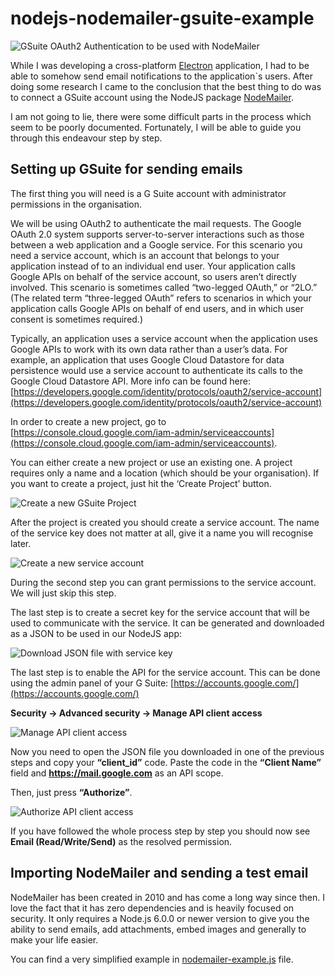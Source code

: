 # nodejs-nodemailer-gsuite-example
![GSuite OAuth2 Authentication to be used with NodeMailer](https://alpibo.com/wp-content/uploads/2020/03/How-to-connect-gmail-minified.png)

While I was developing a cross-platform [Electron](https://www.electronjs.org/) application, I had to be able to somehow send email notifications to the application`s users. After doing some research I came to the conclusion that the best thing to do was to connect a GSuite account using the NodeJS package [NodeMailer](https://nodemailer.com/about/).

I am not going to lie, there were some difficult parts in the process which seem to be poorly documented. Fortunately, I will be able to guide you through this endeavour step by step. 

## Setting up GSuite for sending emails

The first thing you will need is a G Suite account with administrator permissions in the organisation.

We will be using OAuth2 to authenticate the mail requests. The Google OAuth 2.0 system supports server-to-server interactions such as those between a web application and a Google service. For this scenario you need a service account, which is an account that belongs to your application instead of to an individual end user. Your application calls Google APIs on behalf of the service account, so users aren’t directly involved. This scenario is sometimes called “two-legged OAuth,” or “2LO.” (The related term “three-legged OAuth” refers to scenarios in which your application calls Google APIs on behalf of end users, and in which user consent is sometimes required.)

Typically, an application uses a service account when the application uses Google APIs to work with its own data rather than a user’s data. For example, an application that uses Google Cloud Datastore for data persistence would use a service account to authenticate its calls to the Google Cloud Datastore API. More info can be found here: [https://developers.google.com/identity/protocols/oauth2/service-account](https://developers.google.com/identity/protocols/oauth2/service-account)

In order to create a new project, go to [https://console.cloud.google.com/iam-admin/serviceaccounts](https://console.cloud.google.com/iam-admin/serviceaccounts).

You can either create a new project or use an existing one. A project requires only a name and a location (which should be your organisation). If you want to create a project, just hit the ‘Create Project’ button.

![Create a new GSuite Project](https://alpibo.com/wp-content/uploads/2020/03/how-to-connect-gsuite-nodemailer-step-1.jpg)

After the project is created you should create a service account. The name of the service key does not matter at all, give it a name you will recognise later.

![Create a new service account](https://alpibo.com/wp-content/uploads/2020/03/how-to-connect-gsuite-nodemailer-step-2.jpg)

During the second step you can grant permissions to the service account. We will just skip this step.

The last step is to create a secret key for the service account that will be used to communicate with the service. It can be generated and downloaded as a JSON to be used in our NodeJS app:

![Download JSON file with service key](https://alpibo.com/wp-content/uploads/2020/03/how-to-connect-gsuite-nodemailer-step-3-scaled.jpg)

The last step is to enable the API for the service account. This can be done using the admin panel of your G Suite: [https://accounts.google.com/](https://accounts.google.com/)

**Security -> Advanced security -> Manage API client access**

![Manage API client access](https://alpibo.com/wp-content/uploads/2020/03/how-to-connect-gsuite-nodemailer-step-4.jpg)

Now you need to open the JSON file you downloaded in one of the previous steps and copy your **“client_id”** code. Paste the code in the **“Client Name”** field and **https://mail.google.com** as an API scope.

Then, just press **“Authorize”**.

![Authorize API client access](https://alpibo.com/wp-content/uploads/2020/03/how-to-connect-gsuite-nodemailer-step-5.jpg)

If you have followed the whole process step by step you should now see **Email (Read/Write/Send)** as the resolved permission.

## Importing NodeMailer and sending a test email

NodeMailer has been created in 2010 and has come a long way since then. I love the fact that it has zero dependencies and is heavily focused on security. It only requires a Node.js 6.0.0 or newer version to give you the ability to send emails, add attachments, embed images and generally to make your life easier.

You can find a very simplified example in [nodemailer-example.js](https://github.com/antonioiliev/nodejs-nodemailer-gsuite-example/blob/master/nodemailer-example.js) file.

